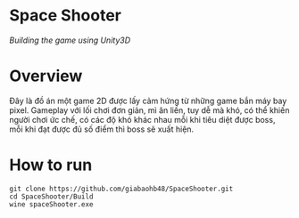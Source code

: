 # Space Shooter
*Building the game using Unity3D*

# Overview
Đây là đồ án một game 2D được lấy cảm hứng từ những game bắn máy bay pixel.
Gameplay với lối chơi đơn giản, mì ăn liền, tuy dễ mà khó, có thể khiến người chơi ức chế, có các độ khó khác nhau mỗi khi tiêu diệt được boss, mỗi khi đạt được đủ số điểm thì boss sẽ xuất hiện. 

# How to run
```
git clone https://github.com/giabaohb48/SpaceShooter.git
cd SpaceShooter/Build
wine spaceShooter.exe
```

